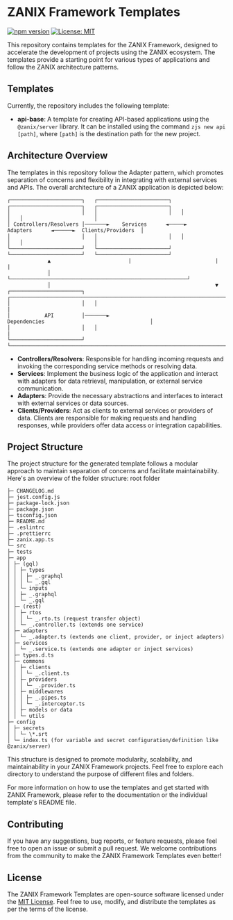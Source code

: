 # ZANIX Framework Templates

[![npm version](https://badge.fury.io/js/%40zanix%2Ftemplates.svg)](https://badge.fury.io/js/%40zanix%2Ftemplates) [![License: MIT](https://img.shields.io/badge/License-MIT-blue.svg)](https://opensource.org/licenses/MIT)

This repository contains templates for the ZANIX Framework, designed to accelerate the development of projects using the ZANIX ecosystem. The templates provide a starting point for various types of applications and follow the ZANIX architecture patterns.

## Templates

Currently, the repository includes the following template:

- **api-base**: A template for creating API-based applications using the `@zanix/server` library. It can be installed using the command `zjs new api [path]`, where `[path]` is the destination path for the new project.

## Architecture Overview

The templates in this repository follow the Adapter pattern, which promotes separation of concerns and flexibility in integrating with external services and APIs. The overall architecture of a ZANIX application is depicted below:

```
┌───────────────────────┐   ┌───────────────────────┐   ┌───────────────────────┐   ┌───────────────────────┐
│                       │   │                       │   │                       │   │                       │
│ Controllers/Resolvers │───────►    Services      ◄─────►       Adapters      ◄──────►  Clients/Providers  │
│                       │   │                       │   │                       │   │                       │
└───────────────────────┘   └───────────────────────┘   └───────────────────────┘   └───────────────────────┘
             ▲                         |                           |                             |
             │                         └─────────────────────────────────────────────────────────┘ 
             │                                                     ▼ 
┌───────────────────────┐   ┌───────────────────────────────────────────────────────────────────────────────┐
│                       │   │                                                                               |
│           API         │───────►                             Dependencies                                  │
│                       │   │                                                                               |
└───────────────────────┘   └───────────────────────────────────────────────────────────────────────────────┘  
```

- **Controllers/Resolvers**: Responsible for handling incoming requests and invoking the corresponding service methods or resolving data.
- **Services**: Implement the business logic of the application and interact with adapters for data retrieval, manipulation, or external service communication.
- **Adapters**: Provide the necessary abstractions and interfaces to interact with external services or data sources.
- **Clients/Providers**: Act as clients to external services or providers of data. Clients are responsible for making requests and handling responses, while providers offer data access or integration capabilities.

## Project Structure

The project structure for the generated template follows a modular approach to maintain separation of concerns and facilitate maintainability. Here's an overview of the folder structure:
root folder

```
├─ CHANGELOG.md
├─ jest.config.js
├─ package-lock.json
├─ package.json
├─ tsconfig.json
├─ README.md
├─ .eslintrc
├─ .prettierrc
├─ zanix.app.ts
└─ src
├─ tests
├─ app
│ ├─ (gql)
│ │ ├─ types
│ │ │ ├─ _.graphql
│ │ │ └─ _.gql
│ │ └─ inputs
│ │ ├─ _.graphql
│ │ └─ _.gql
│ ├─ (rest)
│ │ ├─ rtos
│ │ │ └─ _.rto.ts (request transfer object)
│ │ └─ _.controller.ts (extends one service)
│ ├─ adapters
│ │ └─ _.adapter.ts (extends one client, provider, or inject adapters)
│ ├─ services
│ │ └─ _.service.ts (extends one adapter or inject services)
│ ├─ types.d.ts
│ ├─ commons
│ │ ├─ clients
│ │ │ └─ _.client.ts
│ │ ├─ providers
│ │ │ └─ _.provider.ts
│ │ ├─ middlewares
│ │ │ ├─ _.pipes.ts
│ │ │ └─ _.interceptor.ts
│ │ ├─ models or data
│ │ └─ utils
├─ config
│ ├─ secrets
│ │ └─ \*.srt
│ └─ index.ts (for variable and secret configuration/definition like @zanix/server)
````

This structure is designed to promote modularity, scalability, and maintainability in your ZANIX Framework projects. Feel free to explore each directory to understand the purpose of different files and folders.

For more information on how to use the templates and get started with ZANIX Framework, please refer to the documentation or the individual template's README file.

## Contributing

If you have any suggestions, bug reports, or feature requests, please feel free to open an issue or submit a pull request. We welcome contributions from the community to make the ZANIX Framework Templates even better!

## License

The ZANIX Framework Templates are open-source software licensed under the [MIT License](https://github.com/zanix-io/zjs-templates/blob/main/LICENSE). Feel free to use, modify, and distribute the templates as per the terms of the license.
